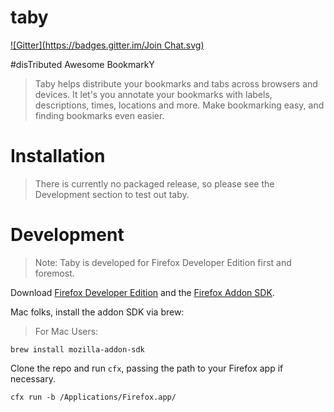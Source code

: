 taby
====
[![Gitter](https://badges.gitter.im/Join Chat.svg)](https://gitter.im/valencik/taby?utm_source=badge&utm_medium=badge&utm_campaign=pr-badge&utm_content=badge)

#disTributed Awesome BookmarkY

> Taby helps distribute your bookmarks and tabs across browsers and devices. It let's you annotate your bookmarks with labels, descriptions, times, locations and more. Make bookmarking easy, and finding bookmarks even easier.


Installation
============

> There is currently no packaged release, so please see the Development section to test out taby.


Development
===========
 
> Note: Taby is developed for Firefox Developer Edition first and foremost.

Download [Firefox Developer Edition](https://www.mozilla.org/en-US/firefox/developer/) and the [Firefox Addon SDK](https://developer.mozilla.org/en-US/Add-ons/SDK/Tutorials/Installation).

Mac folks, install the addon SDK via brew:  

> For Mac Users:
```
brew install mozilla-addon-sdk
```

Clone the repo and run `cfx`, passing the path to your Firefox app if necessary.

```
cfx run -b /Applications/Firefox.app/
```
